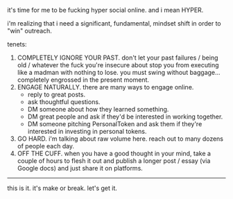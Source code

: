 it's time for me to be fucking hyper social online.
and i mean HYPER.

i'm realizing that i need a significant, fundamental, mindset shift in order to "win" outreach.

tenets:
1. COMPLETELY IGNORE YOUR PAST. don't let your past failures / being old / whatever the fuck you're insecure about stop you from executing like a madman with nothing to lose. you must swing without baggage... completely engrossed in the present moment.
2. ENGAGE NATURALLY. there are many ways to engage online.
	- reply to great posts.
	- ask thoughtful questions.
	- DM someone about how they learned something.
	- DM great people and ask if they'd be interested in working together.
	- DM someone pitching PersonalToken and ask them if they're interested in investing in personal tokens.
3. GO HARD. i'm talking about raw volume here. reach out to many dozens of people each day. 
4. OFF THE CUFF. when you have a good thought in your mind, take a couple of hours to flesh it out and publish a longer post / essay (via Google docs) and just share it on platforms.

---

this is it. it's make or break. let's get it.